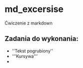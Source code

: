 # md_excersise
Ćwiczenie z markdown

## Zadania do wykonania:
* ''Tekst pogrubiony''
* '''Kursywa'''
*
